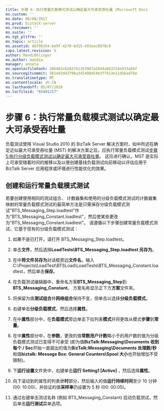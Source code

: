 ```yaml
---
title: 步骤 6：执行常量负载模式测试以确定最大可承受吞吐量 |Microsoft Docs
ms.custom: ''
ms.date: 06/08/2017
ms.prod: biztalk-server
ms.reviewer: ''
ms.suite: ''
ms.tgt_pltfrm: ''
ms.topic: article
ms.assetid: dd790354-be9f-4278-bd15-493eac8970c9
caps.latest.revision: 5
author: MandiOhlinger
ms.author: mandia
manager: anneta
ms.openlocfilehash: 28b482c6202741353987a28d4a943154a933abbf
ms.sourcegitcommit: 381e83d43796a345488d54b3f7413e11d56ad7be
ms.translationtype: MT
ms.contentlocale: zh-CN
ms.lasthandoff: 05/07/2019
ms.locfileid: "65401217"
---
```

# <a name="step-6-perform-constant-load-pattern-tests-to-verify-maximum-sustainable-throughput"></a>步骤 6：执行常量负载模式测试以确定最大可承受吞吐量
负载测试使用 Visual Studio 2010 的 BizTalk Server 解决方案时，如中所述在确定近似最大可承受吞吐量 (MST) 的解决方案之后，应执行常量负载模式测试[步骤 5:执行分级负载模式测试以确定最大可承受吞吐量](../technical-guides/step-5-complete-step-load-tests-to-determine-maximum-sustainable-throughput.md)。 这应进行确认，MST 是实际上可承受随着时间的推移以及以便创建基线负载测试向前移动以评估应用于 BizTalk Server 应用程序或环境进行性能优化的效果。  
  
## <a name="create-and-run-a-constant-load-pattern-test"></a>创建和运行常量负载模式测试  
 若要创建使用相同的测试组合、 计数器集和使用的分级负载模式测试的计数器集映射的常量负载模式测试的最简单方法是只需保存分级负载模式测试"BTS_Messaging_Step.loadtest"作为"BTS_Messaging_Constant.loadtest"，然后使某些更改为"BTS_Messaging_Constant.loadtest"。 请遵循以下步骤创建常量负载模式测试，它基于现有的分级负载模式测试：  
  
1.  如果不是已打开，请打开 BTS_Messaging_Step.loadtest。  
  
2.  单击**文件**，然后选择**LoadTests\BTS_Messaging_Step.loadtest 另存为**。  
  
3.  在中**将文件另存为**对话框旁边**文件名**，输入 C:\Projects\LoadTest\BTSLoad\LoadTests\BTS_Messaging_Constant.loadtest，然后单击**保存**。  
  
4.  在负载测试编辑器中，重命名方案**BTS_Messaging_Step**到**BTS_Messaging_Constant**。 方案名称显示正下方**方案**文件夹。  
  
5.  将保留为值**测试组合**并**网络组合**保持不变，但单击以选择**分级负载模式**。  
  
6.  右键单击**分级负载模式**，然后选择**属性**。  
  
7.  在中**属性**部分中，在**负载模式**旁边单击下拉列表**模式**并将更改从模式**步骤**到**常量**。  
  
8.  在中**属性**部分中，在**参数**，更改的值**常数用户计数**略小于的用户数的值为分级负载模式测试已变得不可承受 (即为值**BizTalk:Messaging\Documents 收到每个 / Sec**开始一直超出的值为**BizTalk:Messaging\Documents 处理数/秒**和值**biztalk: Message Box: General Counters\Spool 大小**也开始增加不受限制)。  
  
9. 下**运行设置**文件夹中，右键单击**运行 Setting1 [Active]** ，然后选择**属性**。  
  
10. 向下滚动到的属性的列表**计时**部分，然后输入的值**运行持续时间**至少 10 分钟 (00: 10:00)，并验证的值**采样率**仍设置为 5 秒 (00: 00:05)。  
  
11. 通过右键单击测试名称 (例如 BTS_Messaging_Constant) 启动负载测试，然后单击**运行测试**菜单选项。
